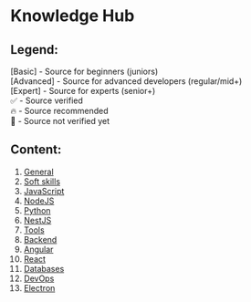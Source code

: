 # Knowledge Hub

## Legend:
[Basic] - Source for beginners (juniors) <br/>
[Advanced] - Source for advanced developers (regular/mid+) <br/>
[Expert] - Source for experts (senior+) <br/>
✅ - Source verified <br/>
🔥 - Source recommended <br/>
🔶 - Source not verified yet <br/>

## Content: 
1. [General](https://github.com/purbanski-deftcode/knowledge-hub/tree/master/general)
2. [Soft skills](https://github.com/purbanski-deftcode/knowledge-hub/tree/master/soft-skills)
3. [JavaScript](https://github.com/purbanski-deftcode/knowledge-hub/tree/master/javascript)
4. [NodeJS](https://github.com/purbanski-deftcode/knowledge-hub/tree/master/node-js)
5. [Python](https://github.com/purbanski-deftcode/knowledge-hub/tree/master/python)
6. [NestJS](https://github.com/purbanski-deftcode/knowledge-hub/tree/master/nest-js)
7. [Tools](https://github.com/purbanski-deftcode/knowledge-hub/tree/master/tools)
8. [Backend](https://github.com/purbanski-deftcode/knowledge-hub/tree/master/backend)
9. [Angular](https://github.com/purbanski-deftcode/knowledge-hub/tree/master/angular)
10. [React](https://github.com/purbanski-deftcode/knowledge-hub/tree/master/react)
11. [Databases](https://github.com/purbanski-deftcode/knowledge-hub/tree/master/databases)
12. [DevOps](https://github.com/purbanski-deftcode/knowledge-hub/tree/master/devops)
13. [Electron](https://github.com/purbanski-deftcode/knowledge-hub/tree/master/electron)
